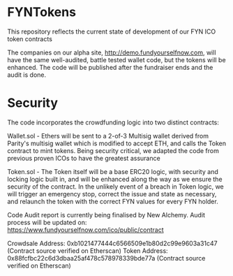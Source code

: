 # FYNTokens

This repository reflects the current state of development of our FYN ICO token contracts

The companies on our alpha site, http://demo.fundyourselfnow.com, will have the same well-audited, battle tested wallet code, but the tokens will be enhanced. The code will be published after the fundraiser ends and the audit is done.

# Security

The code incorporates the crowdfunding logic into two distinct contracts:

Wallet.sol - Ethers will be sent to a 2-of-3 Multisig wallet derived from Parity's multisig wallet which is modified to accept ETH, and calls the Token contract to mint tokens. Being security critical, we adapted the code from previous proven ICOs to have the greatest assurance 

Token.sol  - The Token itself will be a base ERC20 logic, with security and locking logic built in, and will be enhanced along the way as we ensure the security of the contract. In the unlikely event of a breach in Token logic, we will trigger an emergency stop, correct the issue and state as necessary, and relaunch the token with the correct FYN values for every FYN holder.

Code Audit report is currently being finalised by New Alchemy.
Audit process will be updated on: https://www.fundyourselfnow.com/ico/public/contract

Crowdsale Address: 0xb1021477444c6566509e1b80d2c99e9603a31c47 (Contract source verified on Etherscan)
Token     Address: 0x88fcfbc22c6d3dbaa25af478c578978339bde77a (Contract source verified on Etherscan)
